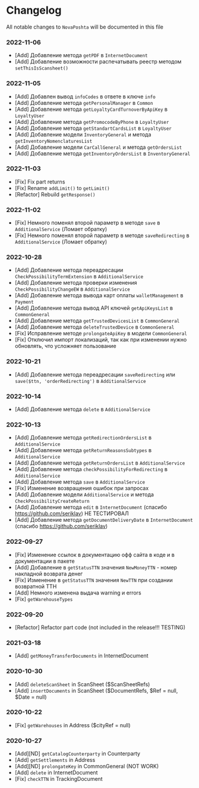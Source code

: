 # Changelog

All notable changes to `NovaPoshta` will be documented in this file

### 2022-11-06
- [Add] Добавление метода `getPDF` в `InternetDocument`
- [Add] Добавление возможности распечатывать реестр методом `setThisIsScansheet()`

### 2022-11-05
- [Add] Добавлен вывод `infoCodes` в ответе в ключе `info`
- [Add] Добавление метода `getPersonalManager` в `Common`
- [Add] Добавление метода `getLoyaltyCardTurnoverByApiKey` в `LoyaltyUser`
- [Add] Добавление метода `getPromocodeByPhone` в `LoyaltyUser`
- [Add] Добавление метода `getStandartCardsList` в `LoyaltyUser`
- [Add] Добавление модели `InventoryGeneral` и метода `getInventoryNomenclaturesList`
- [Add] Добавление модели `CarCallGeneral` и метода `getOrdersList`
- [Add] Добавление метода `getInventoryOrdersList` в `InventoryGeneral`

### 2022-11-03
- [Fix] Fix part returns
- [Fix] Rename `addLimit()` to `getLimit()`
- [Refactor] Rebuild `getResponse()`

### 2022-11-02
- [Fix] Немного поменял второй параметр в методе `save` в `AdditionalService` (Ломает обратку)
- [Fix] Немного поменял второй параметр в методе `saveRedirecting` в `AdditionalService` (Ломает обратку)

### 2022-10-28
- [Add] Добавление метода переадресации `CheckPossibilityTermExtension` в `AdditionalService`
- [Add] Добавление метода проверки изменения `CheckPossibilityChangeEW` в `AdditionalService`
- [Add] Добавление метода вывода карт оплаты `walletManagement` в `Payment`
- [Add] Добавление метода вывод API ключей `getApiKeysList` в `CommonGeneral`
- [Add] Добавление метода `getTrustedDevicesList` в `CommonGeneral`
- [Add] Добавление метода `deleteTrustedDevice` в `CommonGeneral`
- [Fix] Исправление методе `prolongateApiKey` в модели `CommonGeneral`
- [Fix] Отключил импорт локализаций, так как при изменении нужно обновлять, что усложняет пользование

### 2022-10-21
- [Add] Добавление метода переадресации `saveRedirecting` или `save($ttn, 'orderRedirecting')` в `AdditionalService`

### 2022-10-14
- [Add] Добавление метода `delete` в `AdditionalService`

### 2022-10-13
- [Add] Добавление метода `getRedirectionOrdersList` в `AdditionalService`
- [Add] Добавление метода `getReturnReasonsSubtypes` в `AdditionalService`
- [Add] Добавление метода `getReturnOrdersList` в `AdditionalService`
- [Add] Добавление метода `checkPossibilityForRedirecting` в `AdditionalService`
- [Add] Добавление метода `save` в `AdditionalService`
- [Fix] Изменение возвращения ошибок при запросах
- [Add] Добавление модели `AdditionalService` и метода `CheckPossibilityCreateReturn`
- [Add] Добавление метода `edit` в `InternetDocument` (спасибо https://github.com/seriklav) НЕ ТЕСТИРОВАЛ
- [Add] Добавление метода `getDocumentDeliveryDate` в `InternetDocument` (спасибо https://github.com/seriklav)

### 2022-09-27
- [Fix] Изменение ссылок в документацию офф сайта в коде и в документации в пакете
- [Add] Добавление в `getStatusTTN` значения `NewMoneyTTN` - номер накладной возврата денег
- [Fix] Изменение в `getStatusTTN` значения `NewTTN` при создании возвратной ТТН
- [Add] Немного изменена выдача warning и errors
- [Fix] `getWarehouseTypes`


### 2022-09-20
- [Refactor] Refactor part code (not included in the release!!! TESTING)


### 2021-03-18
- [Add] `getMoneyTransferDocuments` in InternetDocument


### 2020-10-30
- [Add] `deleteScanSheet` in ScanSheet ($ScanSheetRefs)
- [Add] `insertDocuments` in ScanSheet ($DocumentRefs, $Ref = null, $Date = null)


### 2020-10-22
- [Fix] `getWarehouses` in Address ($cityRef = null)


### 2020-10-27
- [Add][ND] `getCatalogCounterparty` in Counterparty
- [Add] `getSettlements` in Address
- [Add][ND] `prolongateKey` in CommonGeneral (NOT WORK)
- [Add] `delete` in InternetDocument
- [Fix] `checkTTN` in TrackingDocument
